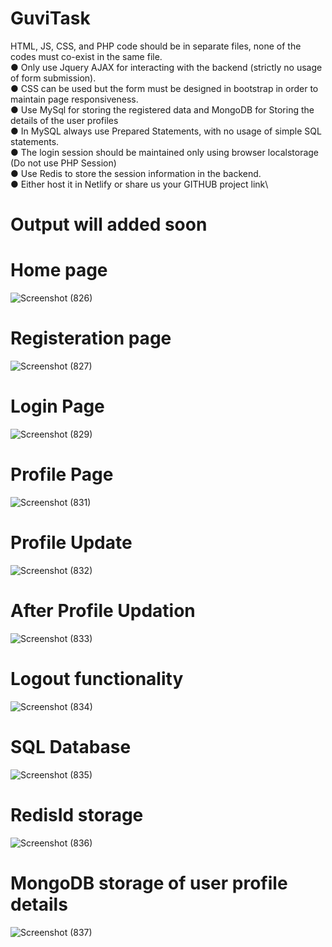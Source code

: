 # GuviTask

HTML, JS, CSS, and PHP code should be in separate files, none of the 
codes must co-exist in the same file.\
● Only use Jquery AJAX for interacting with the backend (strictly no usage 
of form submission).\
● CSS can be used but the form must be designed in bootstrap in order to 
maintain page responsiveness.\
● Use MySql for storing the registered data and MongoDB for Storing the 
details of the user profiles\
● In MySQL always use Prepared Statements, with no usage of simple SQL 
statements.\
● The login session should be maintained only using browser localstorage
(Do not use PHP Session) \
● Use Redis to store the session information in the backend.\
● Either host it in Netlify or share us your GITHUB project link\

# Output will added soon

# Home page
![Screenshot (826)](https://github.com/Toxic-Whitelgnd/GuviTask/assets/90614827/a052e759-2446-4539-b690-d1bb76bb9c6c)

# Registeration page

![Screenshot (827)](https://github.com/Toxic-Whitelgnd/GuviTask/assets/90614827/f811f68f-0566-43f2-a7cd-89a2990e359c)

# Login Page

![Screenshot (829)](https://github.com/Toxic-Whitelgnd/GuviTask/assets/90614827/925f092b-cdce-49a1-a3a3-a367ab64b500)

# Profile Page
![Screenshot (831)](https://github.com/Toxic-Whitelgnd/GuviTask/assets/90614827/ccaeaf63-298c-46ce-af2b-fd16f0fd9f1c)

# Profile Update

![Screenshot (832)](https://github.com/Toxic-Whitelgnd/GuviTask/assets/90614827/5b16b2cd-de04-4ab8-9773-fee8c7a27d4b)

# After Profile Updation 

![Screenshot (833)](https://github.com/Toxic-Whitelgnd/GuviTask/assets/90614827/86394136-6bb7-4655-b187-15b2865393c2)

# Logout functionality

![Screenshot (834)](https://github.com/Toxic-Whitelgnd/GuviTask/assets/90614827/017e30f3-6193-44c1-a5df-7a7de4299d2f)

# SQL Database

![Screenshot (835)](https://github.com/Toxic-Whitelgnd/GuviTask/assets/90614827/0b1956f1-6694-4c17-8bca-13326f4b8ca0)

# RedisId storage

![Screenshot (836)](https://github.com/Toxic-Whitelgnd/GuviTask/assets/90614827/8cf8b477-a828-4d9a-a8dd-118821c700e8)

# MongoDB storage of user profile details

![Screenshot (837)](https://github.com/Toxic-Whitelgnd/GuviTask/assets/90614827/f4f8c92f-14ef-4023-b499-5d3f0a29e03c)











